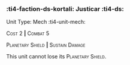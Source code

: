 ### :ti4-faction-ds-kortali: **Justicar** :ti4-ds:

Unit Type: Mech :ti4-unit-mech:

<span style="font-variant:small-caps;">Cost</span> 2 __|__ <span style="font-variant:small-caps;">Combat</span> 5

<span style="font-variant:small-caps;">Planetary Shield</span> __|__ <span style="font-variant:small-caps;">Sustain Damage</span>

This unit cannot lose its <span style="font-variant:small-caps;">Planetary Shield</span>.